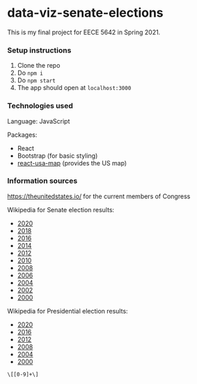 # data-viz-senate-elections

This is my final project for EECE 5642 in Spring 2021.

### Setup instructions

1. Clone the repo
2. Do `npm i`
3. Do `npm start`
4. The app should open at `localhost:3000`

### Technologies used

Language: JavaScript

Packages:

* React
* Bootstrap (for basic styling)
* [react-usa-map](https://www.npmjs.com/package/react-usa-map) (provides the US map)

### Information sources

https://theunitedstates.io/ for the current members of Congress

Wikipedia for Senate election results:

* [2020](https://en.wikipedia.org/wiki/2020_United_States_Senate_elections)
* [2018](https://en.wikipedia.org/wiki/2018_United_States_Senate_elections)
* [2016](https://en.wikipedia.org/wiki/2016_United_States_Senate_elections)
* [2014](https://en.wikipedia.org/wiki/2014_United_States_Senate_elections)
* [2012](https://en.wikipedia.org/wiki/2012_United_States_Senate_elections)
* [2010](https://en.wikipedia.org/wiki/2010_United_States_Senate_elections)
* [2008](https://en.wikipedia.org/wiki/2008_United_States_Senate_elections)
* [2006](https://en.wikipedia.org/wiki/2006_United_States_Senate_elections)
* [2004](https://en.wikipedia.org/wiki/2004_United_States_Senate_elections)
* [2002](https://en.wikipedia.org/wiki/2002_United_States_Senate_elections)
* [2000](https://en.wikipedia.org/wiki/2000_United_States_Senate_elections)

Wikipedia for Presidential election results:

* [2020](https://en.wikipedia.org/wiki/2020_United_States_presidential_election)
* [2016](https://en.wikipedia.org/wiki/2016_United_States_presidential_election)
* [2012](https://en.wikipedia.org/wiki/2012_United_States_presidential_election)
* [2008](https://en.wikipedia.org/wiki/2008_United_States_presidential_election)
* [2004](https://en.wikipedia.org/wiki/2004_United_States_presidential_election)
* [2000](https://en.wikipedia.org/wiki/2000_United_States_presidential_election)

`\[[0-9]+\]`